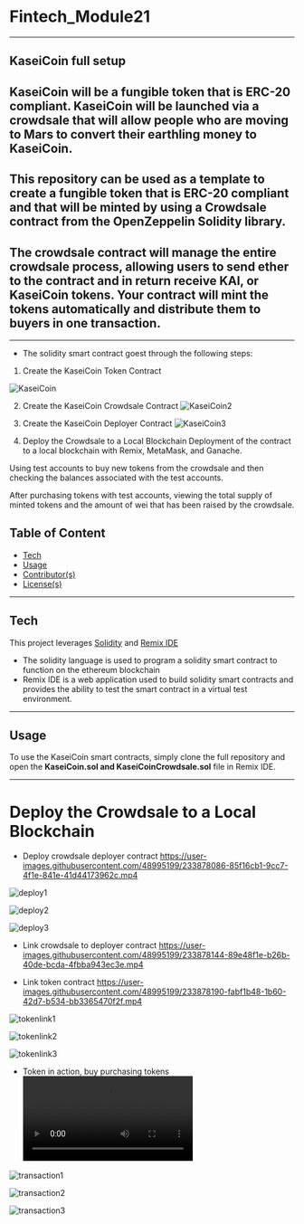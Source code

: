 # Fintech_Module21
---

## KaseiCoin full setup

## KaseiCoin will be a fungible token that is ERC-20 compliant. KaseiCoin will be launched via a crowdsale that will allow people who are moving to Mars to convert their earthling money to KaseiCoin.

## This repository can be used as a template to create a fungible token that is ERC-20 compliant and that will be minted by using a Crowdsale contract from the OpenZeppelin Solidity library.

## The crowdsale contract will manage the entire crowdsale process, allowing users to send ether to the contract and in return receive KAI, or KaseiCoin tokens. Your contract will mint the tokens automatically and distribute them to buyers in one transaction.
--- 

* The solidity smart contract goest through the following steps:

1. Create the KaseiCoin Token Contract

![KaseiCoin](https://github.com/nielsdehaan1977/Fintech_Module21/blob/main/Images/1.Successfull_compilation_of_Kasei_token.jpg)

2. Create the KaseiCoin Crowdsale Contract
![KaseiCoin2](https://github.com/nielsdehaan1977/Fintech_Module21/blob/main/Images/2.Successfull_compilation_of_Kasei_crowdsale_contract.jpg)

3. Create the KaseiCoin Deployer Contract
![KaseiCoin3](https://github.com/nielsdehaan1977/Fintech_Module21/blob/main/Images/3.Successfull_compilation_of_Kasei_deployer_contract.jpg)


4. Deploy the Crowdsale to a Local Blockchain
Deployment of the contract to a local blockchain with Remix, MetaMask, and Ganache.

Using test accounts to buy new tokens from the crowdsale and then checking the balances associated with the test accounts.

After purchasing tokens with test accounts, viewing the total supply of minted tokens and the amount of wei that has been raised by the crowdsale.

## Table of Content

- [Tech](#technologies)
- [Usage](#usage)
- [Contributor(s)](#contributor(s))
- [License(s)](#license(s))

---
## Tech

This project leverages [Solidity](https://soliditylang.org/) and [Remix IDE](https://remix.ethereum.org/)

* The solidity language is used to program a solidity smart contract to function on the ethereum blockchain
* Remix IDE is a web application used to build solidity smart contracts and provides the ability to test the smart contract in a virtual test environment. 

---

## Usage

To use the KaseiCoin smart contracts, simply clone the full repository and open the **KaseiCoin.sol and KaseiCoinCrowdsale.sol** file in Remix IDE.

---

# Deploy the Crowdsale to a Local Blockchain

* Deploy crowdsale deployer contract
https://user-images.githubusercontent.com/48995199/233878086-85f16cb1-9cc7-4f1e-841e-41d44173962c.mp4

![deploy1](https://github.com/nielsdehaan1977/Fintech_Module21/blob/main/Images/4a1ContractDeployed.jpg)

![deploy2](https://github.com/nielsdehaan1977/Fintech_Module21/blob/main/Images/4a2ContractrecordedGanach.jpg)

![deploy3](https://github.com/nielsdehaan1977/Fintech_Module21/blob/main/Images/4a3ContractDeployedMetamask.jpg)


* Link crowdsale to deployer contract
https://user-images.githubusercontent.com/48995199/233878144-89e48f1e-b26b-40de-bcda-4fbba943ec3e.mp4


* Link token contract
https://user-images.githubusercontent.com/48995199/233878190-fabf1b48-1b60-42d7-b534-bb3365470f2f.mp4

![tokenlink1](https://github.com/nielsdehaan1977/Fintech_Module21/blob/main/Images/4c1AddTokenToMetamask.jpg)

![tokenlink2](https://github.com/nielsdehaan1977/Fintech_Module21/blob/main/Images/4c2AddTokenToMetamask.jpg)

![tokenlink3](https://github.com/nielsdehaan1977/Fintech_Module21/blob/main/Images/4c3AddTokenToMetamask.jpg)


* Token in action, buy purchasing tokens
![TokenVideo](https://user-images.githubusercontent.com/48995199/233878209-26cfe6fe-82c8-45fd-a9b0-f960df97a089.mp4)

![transaction1](https://github.com/nielsdehaan1977/Fintech_Module21/blob/main/Images/4d1AddedboughtTokensToMetamask.jpg)

![transaction2](https://github.com/nielsdehaan1977/Fintech_Module21/blob/main/Images/4d1transactioninGanache1.jpg)

![transaction3](https://github.com/nielsdehaan1977/Fintech_Module21/blob/main/Images/4d1transactioninGanache2.jpg)



